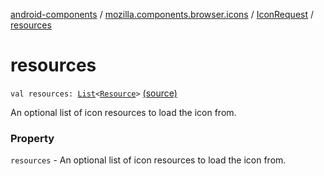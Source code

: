 [android-components](../../index.md) / [mozilla.components.browser.icons](../index.md) / [IconRequest](index.md) / [resources](./resources.md)

# resources

`val resources: `[`List`](https://kotlinlang.org/api/latest/jvm/stdlib/kotlin.collections/-list/index.html)`<`[`Resource`](-resource/index.md)`>` [(source)](https://github.com/mozilla-mobile/android-components/blob/master/components/browser/icons/src/main/java/mozilla/components/browser/icons/IconRequest.kt#L17)

An optional list of icon resources to load the icon from.

### Property

`resources` - An optional list of icon resources to load the icon from.